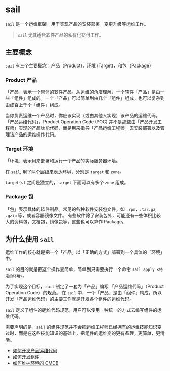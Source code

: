 # sail

`sail` 是一个运维框架，用于实现产品的安装部署，变更升级等运维工作。

> `sail` 尤其适合软件产品的私有化交付工作。

## 主要概念

`sail` 有三个主要概念：产品（Product)，环境 (Target)，和包（Package）

### Product 产品

「产品」表示一个具体的软件产品。从运维的角度理解，一个软件「产品」是由一些「组件」组成的。一个「产品」可以简单到由几个「组件」组成，也可以复杂到由成百上千个「组件」组成。

当你负责运维一个产品时，你应该实现（或由其他人实现）该产品的运维代码。「产品运维代码」，Product Operation Code (POC) 并不是那些由「产品开发工程师」实现的产品功能代码，而是用来指导「产品运维工程师」去安装部署以及管理该产品的运维操作代码。

### Target 环境

「环境」表示用来部署和运行一个产品的实际服务器环境。

在 `sail`, 用了两个层级来表达环境，分别是 `target` 和 `zone`。

`target(s)` 之间是独立的，`target` 下面可以有多个 `zone` 组成。

### Package 包

「包」表示具体的软件制品。常见的各种软件安装包文件，如 `.rpm`，`.tar.gz`, `.gzip` 等，或者容器镜像文件。
有些软件除了安装包外，可能还有一些体积比较大的资料包，文档包，镜像包等，这些也可以算作 Package。

## 为什么使用 `sail`

运维工作的核心就是把一个「产品」以「正确的方式」部署到一个具体的「环境」中。

`sail` 的目的就是把这个操作变简单，简单到只需要执行一个命令 `sail apply <特定的环境>`。

为了实现这个目标，`sail` 制定了一套为「产品」编写 「产品运维代码」（Product Operation Code）的规范。
在 `sail` 中，一个「产品」是由「组件」构成，所以开发「产品运维代码」的主要工作就是开发各个组件的运维代码。

`sail` 定义了组件的运维代码规范，用户可以使用一种统一的方式去编写组件的运维代码。

需要声明的是，`sail` 的组件规范并不会把运维工程师已经拥有的运维技能知识变过时，而是在这些技能知识的基础上，把组件的运维变的更有条理，更简单，更清晰。

- [如何开发产品运维代码](./zh/product.md)
- [如何开发组件](./zh/component.md)
- [如何维护环境的 CMDB](./zh/cmdb.md)
